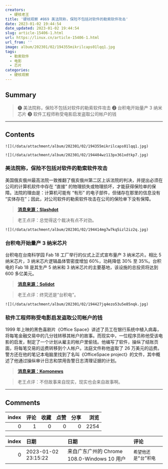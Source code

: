 ```yaml
---
creators:
  - 硬核老王
title: '硬核观察 #869 美法院称，保险不包括对软件的勒索软件攻击'
date: 2023-01-02 19:44:54
date_updated: 2023-01-02 19:44:54
slug: article-15406-1.html
url: https://linux.cn/article-15406-1.html
url_from: ''
image: album/202301/02/194355mikrilcaps01lqq1.jpg
tags:
  - 勒索软件
  - 电影
  - 芯片
categories:
  - 硬核观察
---
```


## Summary

> ❶ 美法院称，保险不包括对软件的勒索软件攻击
> ❷ 台积电开始量产 3 纳米芯片
> ❸ 软件工程师称受电影启发盗取公司帐户的钱

***

<!-- more -->

## Contents

`![](/data/attachment/album/202301/02/194355mikrilcaps01lqq1.jpg)`

`![](/data/attachment/album/202301/02/194404wz113px361xdtkp7.jpg)`

### 美法院称，保险不包括对软件的勒索软件攻击

美国俄亥俄州最高法院一致推翻了俄亥俄州第二区上诉法院的判决，并提出必须在公司的计算机软件中存在 “直接” 的物理损失或物理损坏，才能获得保险单的保障。法院的理由是：计算机可能有 “有形” 的电子部件，但储存在那里的信息没有 “实体存在”；因此，对公司软件的勒索软件攻击在公司的保险单下没有保障。

> 
> **[消息来源：Slashdot](https://yro.slashdot.org/story/22/12/30/1125206/insurance-policy-does-not-cover-ransomware-attack-on-software-ohio-supreme-court-says)**
> 
> 
> 

> 
> 老王点评：总觉得这个裁决有点不对劲。
> 
> 
> 

`![](/data/attachment/album/202301/02/194414mg7w7kq5izl2iz2q.jpg)`

### 台积电开始量产 3 纳米芯片

台积电在台南科学园 Fab 18 工厂举行的仪式上正式宣布量产 3 纳米芯片。相比 5 纳米芯片，3 纳米芯片逻辑晶体管密度增加 60%，功耗降低 30% 至 35%。台积电的 Fab 18 是其生产 5 纳米和 3 纳米芯片的主要基地，该设施的总投资将达到 600 多亿美元。

> 
> **[消息来源：Solidot](https://www.solidot.org/story?sid=73775)**
> 
> 
> 

> 
> 老王点评：终究还是“台积电”。
> 
> 
> 

`![](/data/attachment/album/202301/02/194427jq4ezo53u5e85nqk.jpg)`

### 软件工程师称受电影启发盗取公司帐户的钱

1999 年上映的黑色喜剧片《Office Space》讲述了员工在银行系统中植入病毒，将每笔金融交易中的几分钱转移其帐户的故事。而现实中，一位程序员称他受该电影的启发，制定了一个计划从雇主的帐户里偷钱。他编写了软件，操纵了结账页面，将每笔交易的运费转移到个人帐户。法庭文件称他盗取了 26 万美元的运费。警方还在他的笔记本电脑里找到了名叫《OfficeSpace project》的文件，其中概述了他通过操纵审计日志和禁用告警日志清理证据的计划。

> 
> **[消息来源：Komonews](https://komonews.com/news/local/seattle-tech-worker-charged-for-theft-inspired-by-the-movie-office-space)**
> 
> 
> 

> 
> 老王点评：不但故事来自现实，现实也会来自故事啊。
> 
> 
>

***

## Comments


|   index |   评论 |   收藏 |   点赞 |   分享 |   浏览 |
|--------:|-------:|-------:|-------:|-------:|-------:|
|       0 |      1 |      0 |      0 |      0 |   2254 |

|   index | 日期                | 日期                                        | 评论                 |
|--------:|:--------------------|:--------------------------------------------|:---------------------|
|       0 | 2023-01-02 23:15:22 | 来自广东广州的 Chrome 108.0-Windows 10 用户 | `希望他还是“台”积电` |
